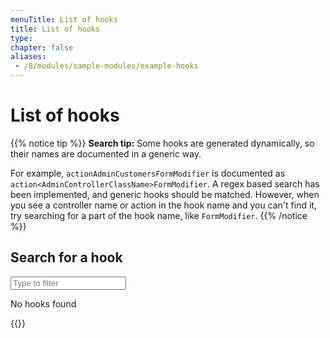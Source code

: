 ```yaml
---
menuTitle: List of hooks
title: List of hooks
type: 
chapter: false
aliases:
 - /8/modules/sample-modules/example-hooks
---
```


# List of hooks

{{% notice tip %}}
**Search tip:** Some hooks are generated dynamically, so their names are documented in a generic way.

For example, `actionAdminCustomersFormModifier` is documented as `action<AdminControllerClassName>FormModifier`. 
A regex based search has been implemented, and generic hooks should be matched. However, when you see a controller name or action in the hook name and you can't find it, try searching for a part of the hook name, like `FormModifier`.
{{% /notice %}}

## Search for a hook

<div id="hookFilter" class="quickfilter">
  <input type="text" name="filter" id="filter" placeholder="Type to filter">
  <p class="empty">No hooks found</p>
</div>

<script src="/js/hookFilter.js"></script>

{{<hookList>}}